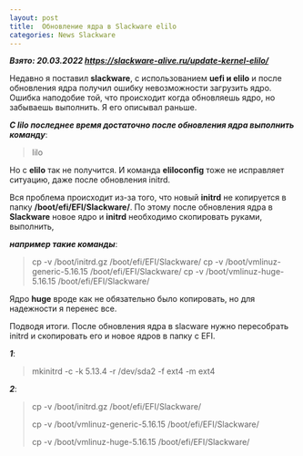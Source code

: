 ```yaml
---
layout: post
title:  Обновление ядра в Slackware elilo
categories: News Slackware
---
```


***Взято:  20.03.2022  https://slackware-alive.ru/update-kernel-elilo/***

 Недавно я поставил **slackware**, c использованием **uefi и elilo** и после обновления ядра 
 получил 
  ошибку невозможности загрузить ядро. Ошибка наподобие той, что происходит когда обновляешь 
 ядро, но забываешь выполнить. Я его описывал раньше.

***С lilo последнее время достаточно после обновления ядра выполнить команду***:

>lilo

Но с **elilo** так не получится. И команда **eliloconfig** тоже не исправляет ситуацию, даже после 
обновления initrd.

 Вся проблема происходит из-за того, что новый **initrd** не копируется в папку 
  **/boot/efi/EFI/Slackware/**. По этому после обновления ядра в **Slackware** новое ядро и 
 **initrd** 
 необходимо скопировать руками, выполнить,  
 
***например такие команды***:

>cp -v /boot/initrd.gz /boot/efi/EFI/Slackware/
cp -v /boot/vmlinuz-generic-5.16.15 /boot/efi/EFI/Slackware/
cp -v /boot/vmlinuz-huge-5.16.15 /boot/efi/EFI/Slackware/

Ядро **huge** вроде как не обязательно было копировать, но для надежности я перенес все.

 Подводя итоги. После обновления ядра в slacware нужно пересобрать initrd и скопировать его и 
 новое ядров в папку с EFI.

***1***:

>mkinitrd -c -k 5.13.4 -r /dev/sda2 -f ext4 -m ext4

***2***:

>cp -v /boot/initrd.gz /boot/efi/EFI/Slackware/
> 
>cp -v /boot/vmlinuz-generic-5.16.15 /boot/efi/EFI/Slackware/
>
>cp -v /boot/vmlinuz-huge-5.16.15 /boot/efi/EFI/Slackware/